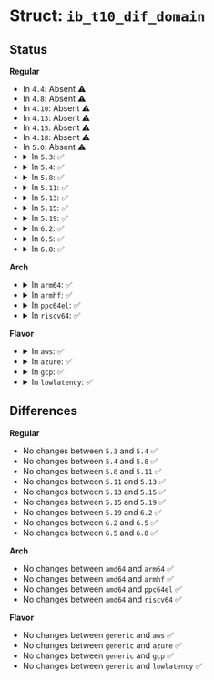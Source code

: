 # Struct: <code>ib_t10_dif_domain</code>

## Status
<b>Regular</b>
<ul>
<li>
In <code>4.4</code>: Absent ⚠️
</li>
<li>
In <code>4.8</code>: Absent ⚠️
</li>
<li>
In <code>4.10</code>: Absent ⚠️
</li>
<li>
In <code>4.13</code>: Absent ⚠️
</li>
<li>
In <code>4.15</code>: Absent ⚠️
</li>
<li>
In <code>4.18</code>: Absent ⚠️
</li>
<li>
In <code>5.0</code>: Absent ⚠️
</li>
<li>
<details>
<summary>In <code>5.3</code>: ✅</summary>

```c
struct ib_t10_dif_domain {
    enum ib_t10_dif_bg_type bg_type;
    u16 pi_interval;
    u16 bg;
    u16 app_tag;
    u32 ref_tag;
    bool ref_remap;
    bool app_escape;
    bool ref_escape;
    u16 apptag_check_mask;
};
```
</details>
</li>
<li>
<details>
<summary>In <code>5.4</code>: ✅</summary>

```c
struct ib_t10_dif_domain {
    enum ib_t10_dif_bg_type bg_type;
    u16 pi_interval;
    u16 bg;
    u16 app_tag;
    u32 ref_tag;
    bool ref_remap;
    bool app_escape;
    bool ref_escape;
    u16 apptag_check_mask;
};
```
</details>
</li>
<li>
<details>
<summary>In <code>5.8</code>: ✅</summary>

```c
struct ib_t10_dif_domain {
    enum ib_t10_dif_bg_type bg_type;
    u16 pi_interval;
    u16 bg;
    u16 app_tag;
    u32 ref_tag;
    bool ref_remap;
    bool app_escape;
    bool ref_escape;
    u16 apptag_check_mask;
};
```
</details>
</li>
<li>
<details>
<summary>In <code>5.11</code>: ✅</summary>

```c
struct ib_t10_dif_domain {
    enum ib_t10_dif_bg_type bg_type;
    u16 pi_interval;
    u16 bg;
    u16 app_tag;
    u32 ref_tag;
    bool ref_remap;
    bool app_escape;
    bool ref_escape;
    u16 apptag_check_mask;
};
```
</details>
</li>
<li>
<details>
<summary>In <code>5.13</code>: ✅</summary>

```c
struct ib_t10_dif_domain {
    enum ib_t10_dif_bg_type bg_type;
    u16 pi_interval;
    u16 bg;
    u16 app_tag;
    u32 ref_tag;
    bool ref_remap;
    bool app_escape;
    bool ref_escape;
    u16 apptag_check_mask;
};
```
</details>
</li>
<li>
<details>
<summary>In <code>5.15</code>: ✅</summary>

```c
struct ib_t10_dif_domain {
    enum ib_t10_dif_bg_type bg_type;
    u16 pi_interval;
    u16 bg;
    u16 app_tag;
    u32 ref_tag;
    bool ref_remap;
    bool app_escape;
    bool ref_escape;
    u16 apptag_check_mask;
};
```
</details>
</li>
<li>
<details>
<summary>In <code>5.19</code>: ✅</summary>

```c
struct ib_t10_dif_domain {
    enum ib_t10_dif_bg_type bg_type;
    u16 pi_interval;
    u16 bg;
    u16 app_tag;
    u32 ref_tag;
    bool ref_remap;
    bool app_escape;
    bool ref_escape;
    u16 apptag_check_mask;
};
```
</details>
</li>
<li>
<details>
<summary>In <code>6.2</code>: ✅</summary>

```c
struct ib_t10_dif_domain {
    enum ib_t10_dif_bg_type bg_type;
    u16 pi_interval;
    u16 bg;
    u16 app_tag;
    u32 ref_tag;
    bool ref_remap;
    bool app_escape;
    bool ref_escape;
    u16 apptag_check_mask;
};
```
</details>
</li>
<li>
<details>
<summary>In <code>6.5</code>: ✅</summary>

```c
struct ib_t10_dif_domain {
    enum ib_t10_dif_bg_type bg_type;
    u16 pi_interval;
    u16 bg;
    u16 app_tag;
    u32 ref_tag;
    bool ref_remap;
    bool app_escape;
    bool ref_escape;
    u16 apptag_check_mask;
};
```
</details>
</li>
<li>
<details>
<summary>In <code>6.8</code>: ✅</summary>

```c
struct ib_t10_dif_domain {
    enum ib_t10_dif_bg_type bg_type;
    u16 pi_interval;
    u16 bg;
    u16 app_tag;
    u32 ref_tag;
    bool ref_remap;
    bool app_escape;
    bool ref_escape;
    u16 apptag_check_mask;
};
```
</details>
</li>
</ul>
<b>Arch</b>
<ul>
<li>
<details>
<summary>In <code>arm64</code>: ✅</summary>

```c
struct ib_t10_dif_domain {
    enum ib_t10_dif_bg_type bg_type;
    u16 pi_interval;
    u16 bg;
    u16 app_tag;
    u32 ref_tag;
    bool ref_remap;
    bool app_escape;
    bool ref_escape;
    u16 apptag_check_mask;
};
```
</details>
</li>
<li>
<details>
<summary>In <code>armhf</code>: ✅</summary>

```c
struct ib_t10_dif_domain {
    enum ib_t10_dif_bg_type bg_type;
    u16 pi_interval;
    u16 bg;
    u16 app_tag;
    u32 ref_tag;
    bool ref_remap;
    bool app_escape;
    bool ref_escape;
    u16 apptag_check_mask;
};
```
</details>
</li>
<li>
<details>
<summary>In <code>ppc64el</code>: ✅</summary>

```c
struct ib_t10_dif_domain {
    enum ib_t10_dif_bg_type bg_type;
    u16 pi_interval;
    u16 bg;
    u16 app_tag;
    u32 ref_tag;
    bool ref_remap;
    bool app_escape;
    bool ref_escape;
    u16 apptag_check_mask;
};
```
</details>
</li>
<li>
<details>
<summary>In <code>riscv64</code>: ✅</summary>

```c
struct ib_t10_dif_domain {
    enum ib_t10_dif_bg_type bg_type;
    u16 pi_interval;
    u16 bg;
    u16 app_tag;
    u32 ref_tag;
    bool ref_remap;
    bool app_escape;
    bool ref_escape;
    u16 apptag_check_mask;
};
```
</details>
</li>
</ul>
<b>Flavor</b>
<ul>
<li>
<details>
<summary>In <code>aws</code>: ✅</summary>

```c
struct ib_t10_dif_domain {
    enum ib_t10_dif_bg_type bg_type;
    u16 pi_interval;
    u16 bg;
    u16 app_tag;
    u32 ref_tag;
    bool ref_remap;
    bool app_escape;
    bool ref_escape;
    u16 apptag_check_mask;
};
```
</details>
</li>
<li>
<details>
<summary>In <code>azure</code>: ✅</summary>

```c
struct ib_t10_dif_domain {
    enum ib_t10_dif_bg_type bg_type;
    u16 pi_interval;
    u16 bg;
    u16 app_tag;
    u32 ref_tag;
    bool ref_remap;
    bool app_escape;
    bool ref_escape;
    u16 apptag_check_mask;
};
```
</details>
</li>
<li>
<details>
<summary>In <code>gcp</code>: ✅</summary>

```c
struct ib_t10_dif_domain {
    enum ib_t10_dif_bg_type bg_type;
    u16 pi_interval;
    u16 bg;
    u16 app_tag;
    u32 ref_tag;
    bool ref_remap;
    bool app_escape;
    bool ref_escape;
    u16 apptag_check_mask;
};
```
</details>
</li>
<li>
<details>
<summary>In <code>lowlatency</code>: ✅</summary>

```c
struct ib_t10_dif_domain {
    enum ib_t10_dif_bg_type bg_type;
    u16 pi_interval;
    u16 bg;
    u16 app_tag;
    u32 ref_tag;
    bool ref_remap;
    bool app_escape;
    bool ref_escape;
    u16 apptag_check_mask;
};
```
</details>
</li>
</ul>

## Differences
<b>Regular</b>
<ul>
<li>
No changes between <code>5.3</code> and <code>5.4</code> ✅
</li>
<li>
No changes between <code>5.4</code> and <code>5.8</code> ✅
</li>
<li>
No changes between <code>5.8</code> and <code>5.11</code> ✅
</li>
<li>
No changes between <code>5.11</code> and <code>5.13</code> ✅
</li>
<li>
No changes between <code>5.13</code> and <code>5.15</code> ✅
</li>
<li>
No changes between <code>5.15</code> and <code>5.19</code> ✅
</li>
<li>
No changes between <code>5.19</code> and <code>6.2</code> ✅
</li>
<li>
No changes between <code>6.2</code> and <code>6.5</code> ✅
</li>
<li>
No changes between <code>6.5</code> and <code>6.8</code> ✅
</li>
</ul>
<b>Arch</b>
<ul>
<li>
No changes between <code>amd64</code> and <code>arm64</code> ✅
</li>
<li>
No changes between <code>amd64</code> and <code>armhf</code> ✅
</li>
<li>
No changes between <code>amd64</code> and <code>ppc64el</code> ✅
</li>
<li>
No changes between <code>amd64</code> and <code>riscv64</code> ✅
</li>
</ul>
<b>Flavor</b>
<ul>
<li>
No changes between <code>generic</code> and <code>aws</code> ✅
</li>
<li>
No changes between <code>generic</code> and <code>azure</code> ✅
</li>
<li>
No changes between <code>generic</code> and <code>gcp</code> ✅
</li>
<li>
No changes between <code>generic</code> and <code>lowlatency</code> ✅
</li>
</ul>
